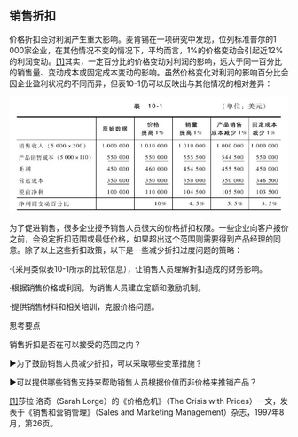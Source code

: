 ## 销售折扣

价格折扣会对利润产生重大影响。麦肯锡在一项研究中发现，位列标准普尔的1 000家企业，在其他情况不变的情况下，平均而言，1%的价格变动会引起近12%的利润变动。[[1]](part0105.xhtml#ch1-back)其实，一定百分比的价格变动对利润的影响，远大于同一百分比的销售量、变动成本或固定成本变动的影响。虽然价格变化对利润的影响百分比会因企业盈利状况的不同而异，但表10-1仍可以反映出与其他情况的相对差异：

![](images/image01284_jpeg)

为了促进销售，很多企业授予销售人员很大的价格折扣权限。一些企业向客户报价之前，会设定折扣范围或最低价格，如果超出这个范围则需要得到产品经理的同意。除了以上这些折扣政策，以下是一些减少折扣过度问题的策略：

·（采用类似表10-1所示的比较信息），让销售人员理解折扣造成的财务影响。

·根据销售价格或利润，为销售人员建立定额和激励机制。

·提供销售材料和相关培训，克服价格问题。

思考要点

销售折扣是否在可以接受的范围之内？

▶为了鼓励销售人员减少折扣，可以采取哪些变革措施？

▶可以提供哪些销售支持来帮助销售人员根据价值而非价格来推销产品？

[[1]](part0105.xhtml#ch1)莎拉·洛奇（Sarah Lorge）的《价格危机》（The Crisis with Prices）一文，发表于《销售和营销管理》（Sales and Marketing Management）杂志，1997年8月，第26页。
